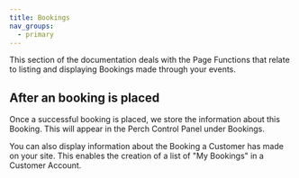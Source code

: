 ```yaml
---
title: Bookings
nav_groups:
  - primary
---
```


This section of the documentation deals with the Page Functions that relate to listing and displaying Bookings made through your events.

## After an booking is placed

Once a successful booking is placed, we store the information about this Booking. This will appear in the Perch Control Panel under Bookings.

You can also display information about the Booking a Customer has made on your site. This enables the creation of a list of "My Bookings" in a Customer Account.
